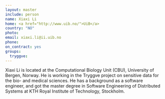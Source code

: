 ```yaml
---
layout: master
include: person
name: Xiaxi Li
home: <a href="http://www.uib.no/">UiB</a>
country: "NO"
photo:
email: xiaxi.li@ii.uib.no
phone:
on_contract: yes
groups:
  tryggve:
---
```

Xiaxi Li is located at the Computational Biology Unit (CBU), University of
Bergen, Norway. He is working in the Tryggve project on sensitive data
for the bio- and medical sciences. He has a background as a software engineer,
and got the master degree in Software Engineering of Distributed Systems at KTH
Royal Institute of Technology, Stockholm.
